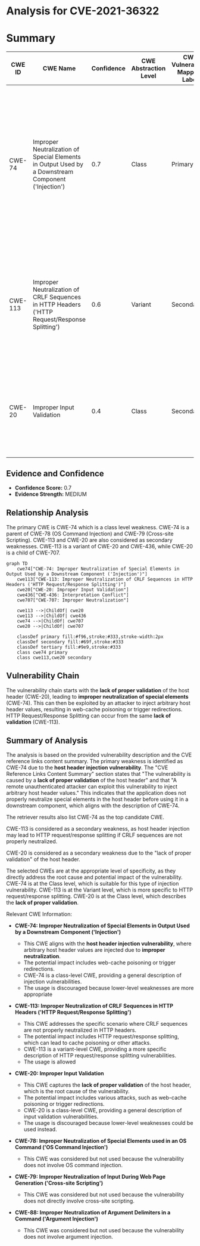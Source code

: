 # Analysis for CVE-2021-36322

# Summary
| CWE ID | CWE Name | Confidence | CWE Abstraction Level | CWE Vulnerability Mapping Label | CWE-Vulnerability Mapping Notes |
|---|---|---|---|---|---|
| CWE-74 | Improper Neutralization of Special Elements in Output Used by a Downstream Component ('Injection') | 0.7 | Class | Primary | The product constructs all or part of a command, data structure, or record using externally-influenced input from an upstream component, but it does not neutralize or incorrectly neutralizes special elements that could modify how it is parsed or interpreted when it is sent to a downstream component. |
| CWE-113 | Improper Neutralization of CRLF Sequences in HTTP Headers ('HTTP Request/Response Splitting') | 0.6 | Variant | Secondary | The product receives data from an HTTP agent/component (e.g., web server, proxy, browser, etc.), but it does not neutralize or incorrectly neutralizes CR and LF characters before the data is included in outgoing HTTP headers. |
| CWE-20 | Improper Input Validation | 0.4 | Class | Secondary | The product receives input or data, but it does not validate or incorrectly validates that the input has the properties that are required to process the data safely and correctly. |

## Evidence and Confidence

*   **Confidence Score:** 0.7
*   **Evidence Strength:** MEDIUM

## Relationship Analysis
The primary CWE is CWE-74 which is a class level weakness. CWE-74 is a parent of CWE-78 (OS Command Injection) and CWE-79 (Cross-site Scripting). CWE-113 and CWE-20 are also considered as secondary weaknesses. CWE-113 is a variant of CWE-20 and CWE-436, while CWE-20 is a child of CWE-707.

```mermaid
graph TD
    cwe74["CWE-74: Improper Neutralization of Special Elements in Output Used by a Downstream Component ('Injection')"]
    cwe113["CWE-113: Improper Neutralization of CRLF Sequences in HTTP Headers ('HTTP Request/Response Splitting')"]
    cwe20["CWE-20: Improper Input Validation"]
    cwe436["CWE-436: Interpretation Conflict"]
    cwe707["CWE-707: Improper Neutralization"]

    cwe113 -->|ChildOf| cwe20
    cwe113 -->|ChildOf| cwe436
    cwe74 -->|ChildOf| cwe707
    cwe20 -->|ChildOf| cwe707

    classDef primary fill:#f96,stroke:#333,stroke-width:2px
    classDef secondary fill:#69f,stroke:#333
    classDef tertiary fill:#9e9,stroke:#333
    class cwe74 primary
    class cwe113,cwe20 secondary
```

## Vulnerability Chain
The vulnerability chain starts with the **lack of proper validation** of the host header (CWE-20), leading to **improper neutralization of special elements** (CWE-74). This can then be exploited by an attacker to inject arbitrary host header values, resulting in web-cache poisoning or trigger redirections. HTTP Request/Response Splitting can occur from the same **lack of validation** (CWE-113).

## Summary of Analysis
The analysis is based on the provided vulnerability description and the CVE reference links content summary. The primary weakness is identified as CWE-74 due to the **host header injection vulnerability**. The "CVE Reference Links Content Summary" section states that "The vulnerability is caused by a **lack of proper validation** of the host header" and that "A remote unauthenticated attacker can exploit this vulnerability to inject arbitrary host header values." This indicates that the application does not properly neutralize special elements in the host header before using it in a downstream component, which aligns with the description of CWE-74.

The retriever results also list CWE-74 as the top candidate CWE.

CWE-113 is considered as a secondary weakness, as host header injection may lead to HTTP request/response splitting if CRLF sequences are not properly neutralized.

CWE-20 is considered as a secondary weakness due to the "lack of proper validation" of the host header.

The selected CWEs are at the appropriate level of specificity, as they directly address the root cause and potential impact of the vulnerability. CWE-74 is at the Class level, which is suitable for this type of injection vulnerability. CWE-113 is at the Variant level, which is more specific to HTTP request/response splitting. CWE-20 is at the Class level, which describes the **lack of proper validation**.

Relevant CWE Information:
- **CWE-74: Improper Neutralization of Special Elements in Output Used by a Downstream Component ('Injection')**
  - This CWE aligns with the **host header injection vulnerability**, where arbitrary host header values are injected due to **improper neutralization**.
  - The potential impact includes web-cache poisoning or trigger redirections.
  - CWE-74 is a class-level CWE, providing a general description of injection vulnerabilities.
  - The usage is discouraged because lower-level weaknesses are more appropriate

- **CWE-113: Improper Neutralization of CRLF Sequences in HTTP Headers ('HTTP Request/Response Splitting')**
  - This CWE addresses the specific scenario where CRLF sequences are not properly neutralized in HTTP headers.
  - The potential impact includes HTTP request/response splitting, which can lead to cache poisoning or other attacks.
  - CWE-113 is a variant-level CWE, providing a more specific description of HTTP request/response splitting vulnerabilities.
  - The usage is allowed

- **CWE-20: Improper Input Validation**
  - This CWE captures the **lack of proper validation** of the host header, which is the root cause of the vulnerability.
  - The potential impact includes various attacks, such as web-cache poisoning or trigger redirections.
  - CWE-20 is a class-level CWE, providing a general description of input validation vulnerabilities.
  - The usage is discouraged because lower-level weaknesses could be used instead.

- **CWE-78: Improper Neutralization of Special Elements used in an OS Command ('OS Command Injection')**
  - This CWE was considered but not used because the vulnerability does not involve OS command injection.

- **CWE-79: Improper Neutralization of Input During Web Page Generation ('Cross-site Scripting')**
  - This CWE was considered but not used because the vulnerability does not directly involve cross-site scripting.

- **CWE-88: Improper Neutralization of Argument Delimiters in a Command ('Argument Injection')**
  - This CWE was considered but not used because the vulnerability does not involve argument injection.